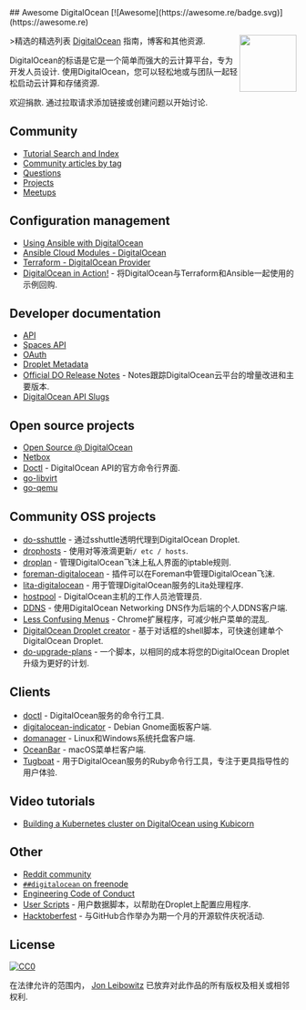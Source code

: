 <div class="github-widget" data-repo="jonleibowitz/awesome-digitalocean"></div>
## Awesome DigitalOcean [![Awesome](https://awesome.re/badge.svg)](https://awesome.re)

[<img src="https://raw.githubusercontent.com/jonleibowitz/awesome-digitalocean/master/media/DO_Logo.png" align="right" width="100">](https://www.digitalocean.com/)

&gt;精选的精选列表 [DigitalOcean](https://www.digitalocean.com) 指南，博客和其他资源.

 DigitalOcean的标语是它是一个简单而强大的云计算平台，专为开发人员设计.  使用DigitalOcean，您可以轻松地或与团队一起轻松启动云计算和存储资源. 

 欢迎捐款.  通过拉取请求添加链接或创建问题以开始讨论.





## Community

- [Tutorial Search and Index](https://www.digitalocean.com/community/tutorials)
- [Community articles by tag](https://www.digitalocean.com/community/tags)
- [Questions](https://www.digitalocean.com/community/questions)
- [Projects](https://www.digitalocean.com/community/projects)
- [Meetups](https://www.meetup.com/pro/digitalocean/)

## Configuration management

- [Using Ansible with DigitalOcean](https://the.binbashtheory.com/using-ansible-with-digitalocean/)
- [Ansible Cloud Modules - DigitalOcean](http://docs.ansible.com/ansible/list_of_cloud_modules.html#digital-ocean)
- [Terraform - DigitalOcean Provider](https://www.terraform.io/docs/providers/do/)
- [DigitalOcean in Action!](https://github.com/keinohguchi/do-in-action) - 将DigitalOcean与Terraform和Ansible一起使用的示例回购.

## Developer documentation

- [API](https://developers.digitalocean.com/documentation/v2/)
- [Spaces API](https://developers.digitalocean.com/documentation/spaces/)
- [OAuth](https://developers.digitalocean.com/documentation/oauth/)
- [Droplet Metadata](https://developers.digitalocean.com/documentation/metadata/)
- [Official DO Release Notes](https://www.digitalocean.com/docs/release-notes/) -  Notes跟踪DigitalOcean云平台的增量改进和主要版本.
- [DigitalOcean API Slugs](https://slugs.do-api.dev/)

## Open source projects

- [Open Source @ DigitalOcean](https://developers.digitalocean.com/opensource/)
- [Netbox](https://github.com/digitalocean/netbox)
- [Doctl](https://github.com/digitalocean/doctl) -  DigitalOcean API的官方命令行界面.
- [go-libvirt](https://github.com/digitalocean/go-libvirt)
- [go-qemu](https://github.com/digitalocean/go-qemu)

## Community OSS projects

- [do-sshuttle](https://github.com/f/do-sshuttle) - 通过sshuttle透明代理到DigitalOcean Droplet.
- [drophosts](https://github.com/qmx/drophosts) - 使用对等液滴更新`/ etc / hosts`.
- [droplan](https://github.com/tam7t/droplan) - 管理DigitalOcean飞沫上私人界面的iptable规则.
- [foreman-digitalocean](https://github.com/theforeman/foreman-digitalocean) - 插件可以在Foreman中管理DigitalOcean飞沫.
- [lita-digitalocean](https://github.com/jimmycuadra/lita-digitalocean) - 用于管理DigitalOcean服务的Lita处理程序.
- [hostpool](https://github.com/progrium/hostpool) -  DigitalOcean主机的工作人员池管理员.
- [DDNS](https://github.com/skibish/ddns) - 使用DigitalOcean Networking DNS作为后端的个人DDNS客户端.
- [Less Confusing Menus](https://github.com/addpipe/Less-Confusing-Digital-Ocean-Menus) -  Chrome扩展程序，可减少帐户菜单的混乱.
- [DigitalOcean Droplet creator](https://github.com/NicholasPCole/dodc) - 基于对话框的shell脚本，可快速创建单个DigitalOcean Droplet.
- [do-upgrade-plans](https://github.com/bjornjohansen/do-upgrade-plans) - 一个脚本，以相同的成本将您的DigitalOcean Droplet升级为更好的计划.

## Clients

- [doctl](https://github.com/digitalocean/doctl) -  DigitalOcean服务的命令行工具.
- [digitalocean-indicator](https://github.com/andrewsomething/digitalocean-indicator) -  Debian Gnome面板客户端.
- [domanager](https://github.com/itohnobue/domanager) -  Linux和Windows系统托盘客户端.
- [OceanBar](https://github.com/terhechte/OceanBar) -  macOS菜单栏客户端.
- [Tugboat](https://github.com/pearkes/tugboat) - 用于DigitalOcean服务的Ruby命令行工具，专注于更具指导性的用户体验.

## Video tutorials

- [Building a Kubernetes cluster on DigitalOcean using Kubicorn](https://www.youtube.com/watch?v=XpxgSZ3dspE)

## Other

- [Reddit community](https://www.reddit.com/r/digital_ocean/)
- [`##digitalocean` on freenode](https://webchat.freenode.net/)
- [Engineering Code of Conduct](https://github.com/digitalocean/engineering-code-of-conduct)
- [User Scripts](https://github.com/digitalocean/do_user_scripts) - 用户数据脚本，以帮助在Droplet上配置应用程序.
- [Hacktoberfest](https://hacktoberfest.digitalocean.com/) - 与GitHub合作举办为期一个月的开源软件庆祝活动.

## License

[![CC0](http://mirrors.creativecommons.org/presskit/buttons/88x31/svg/cc-zero.svg)](https://creativecommons.org/publicdomain/zero/1.0/)

在法律允许的范围内， [Jon Leibowitz](https://github.com/jonleibowitz) 已放弃对此作品的所有版权及相关或相邻权利.
